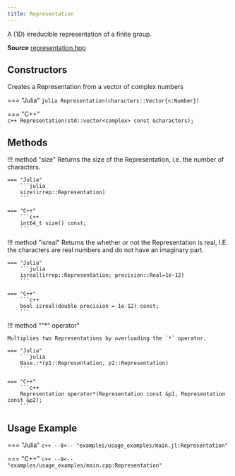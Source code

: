 ```yaml
---
title: Representation
---
```


A (1D) irreducible representation of a finite group.

**Source** [representation.hpp](https://github.com/awietek/xdiag/blob/main/xdiag/symmetries/representation.hpp)


## Constructors

Creates a Representation from a vector of complex numbers

=== "Julia"
	```julia
	Representation(characters::Vector{<:Number})
	```

=== "C++"	
	```c++
	Representation(std::vector<complex> const &characters);
	```

## Methods

!!! method "size"
	Returns the size of the Representation, i.e. the number of characters.

	=== "Julia"
		```julia
		size(irrep::Representation)
		```

	=== "C++"	
		```c++
        int64_t size() const;
		```


!!! method "isreal"
	Returns the whether or not the Representation is real, I.E. the characters are real numbers and do not have an imaginary part.

	=== "Julia"
		```julia
		isreal(irrep::Representation; precision::Real=1e-12)
		```

	=== "C++"	
		```c++
        bool isreal(double precision = 1e-12) const;
		```

!!! method ""*" operator"

	Multiplies two Representations by overloading the `*` operator.

	=== "Julia"
		```julia
		Base.:*(p1::Representation, p2::Representation)
		```

	=== "C++"	
		```c++
		Representation operator*(Representation const &p1, Representation const &p2);
		```

## Usage Example

=== "Julia"
	```c++
	--8<-- "examples/usage_examples/main.jl:Representation"
	```

=== "C++"
	```c++
	--8<-- "examples/usage_examples/main.cpp:Representation"
	```
